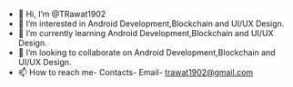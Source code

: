- 👋 Hi, I’m @TRawat1902
- 👀 I’m interested in Android Development,Blockchain and UI/UX Design.
- 🌱 I’m currently learning Android Development,Blockchain and UI/UX Design.
- 💞️ I’m looking to collaborate on Android Development,Blockchain and UI/UX Design.
- 📫 How to reach me- Contacts- Email- trawat1902@gmail.com

<!---
TRawat1902/TRawat1902 is a ✨ special ✨ repository because its `README.md` (this file) appears on your GitHub profile.
You can click the Preview link to take a look at your changes.
--->
